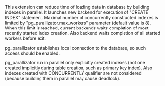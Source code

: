 This extension can reduce time of loading data in database by building indexes in parallel.
It launches new backend for execution of "CREATE INDEX" statement.
Maximal number of concurrently constructed indexes is limited by "pg_parallizator.max_workers"
parameter (default value is 8). When this limit is reached, current backends waits completion of most recently started
index creation. Also backend waits completion of all started workers before exit.

pg_parallizator establishes local connection to the database, so such access should be enabled.

pg_parallizator run in parallel only explicitly created indexes (not one created implicitly during table creation,
such as primary key index). Also indexes created with CONCURRENTLY qualifier are not considered (because building them
in parallel may cause deadlock).
